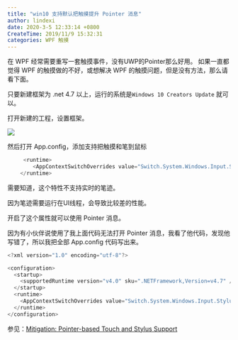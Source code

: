 ```yaml
---
title: "win10 支持默认把触摸提升 Pointer 消息"
author: lindexi
date: 2020-3-5 12:33:14 +0800
CreateTime: 2019/11/9 15:32:31
categories: WPF 触摸
---
```


在 WPF 经常需要重写一套触摸事件，没有UWP的Pointer那么好用。
如果一直都觉得 WPF 的触摸做的不好，或想解决 WPF 的触摸问题，但是没有方法，那么请看下面。

<!--more-->


<!-- CreateTime:2019/11/9 15:32:31 -->

<!-- 标签：WPF，触摸 -->

只要新建框架为 .net 4.7 以上，运行的系统是`Windows 10 Creators Update` 就可以。

打开新建的工程，设置框架。

![](http://image.acmx.xyz/AwCCAwMAItoFADbzBgABAAQArj4BAGZDAgBo6AkA6Nk%3D%2F2017417165611.jpg)

然后打开 App.config，添加支持把触摸和笔到鼠标


```csharp
     <runtime>
        <AppContextSwitchOverrides value="Switch.System.Windows.Input.Stylus.EnablePointerSupport=true"/>
    </runtime>
```

需要知道，这个特性不支持实时的笔迹。

因为笔迹需要运行在UI线程，会导致比较差的性能。

开启了这个属性就可以使用 Pointer 消息。

因为有小伙伴说使用了我上面代码无法打开 Pointer 消息，我看了他代码，发现他写错了，所以我把全部  App.config 代码写出来。

```csharp
<?xml version="1.0" encoding="utf-8"?>

<configuration>
  <startup>
    <supportedRuntime version="v4.0" sku=".NETFramework,Version=v4.7" />
  </startup>
  <runtime>
    <AppContextSwitchOverrides value="Switch.System.Windows.Input.Stylus.EnablePointerSupport=true" />
  </runtime>
</configuration>
```

参见：[Mitigation: Pointer-based Touch and Stylus Support](https://docs.microsoft.com/en-us/dotnet/framework/migration-guide/mitigation-pointer-based-touch-and-stylus-support?redirectedfrom=MSDN )

